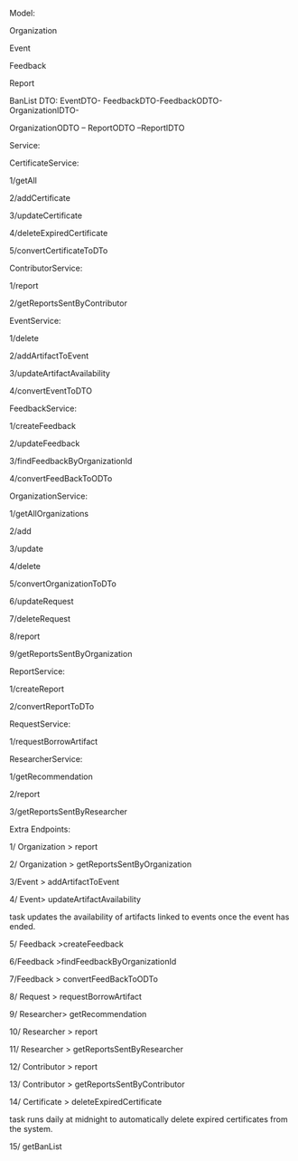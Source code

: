 Model:

Organization

Event

Feedback

Report

BanList
DTO:
EventDTO- FeedbackDTO-FeedbackODTO- OrganizationIDTO-

OrganizationODTO – ReportODTO –ReportIDTO 

Service:

CertificateService:

1/getAll

2/addCertificate

3/updateCertificate

4/deleteExpiredCertificate

5/convertCertificateToDTo

ContributorService:

1/report

2/getReportsSentByContributor

EventService:

1/delete

2/addArtifactToEvent

3/updateArtifactAvailability

4/convertEventToDTO

FeedbackService:

1/createFeedback

2/updateFeedback

3/findFeedbackByOrganizationId

4/convertFeedBackToODTo

OrganizationService:

1/getAllOrganizations

2/add

3/update

4/delete

5/convertOrganizationToDTo

6/updateRequest

7/deleteRequest

8/report

9/getReportsSentByOrganization

ReportService:

1/createReport

2/convertReportToDTo

RequestService:

1/requestBorrowArtifact

ResearcherService:

1/getRecommendation

2/report

3/getReportsSentByResearcher

Extra Endpoints:

1/ Organization > report

2/ Organization > getReportsSentByOrganization

3/Event > addArtifactToEvent

4/ Event> updateArtifactAvailability

task updates the availability of artifacts linked to events once the event has ended.

5/ Feedback >createFeedback

6/Feedback >findFeedbackByOrganizationId

7/Feedback > convertFeedBackToODTo

8/ Request > requestBorrowArtifact

9/ Researcher> getRecommendation

10/ Researcher > report

11/ Researcher > getReportsSentByResearcher

12/ Contributor > report

13/ Contributor >   getReportsSentByContributor

14/ Certificate > deleteExpiredCertificate 

task runs daily at midnight to automatically delete expired
certificates from the system.

15/ getBanList

